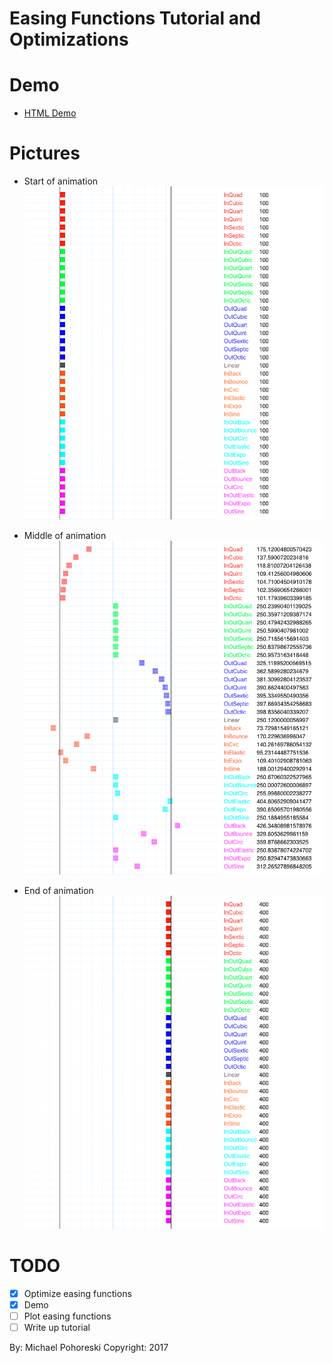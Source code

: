 # Easing Functions Tutorial and Optimizations

# Demo

* [HTML Demo](https://htmlpreview.github.io/?https://github.com/Michaelangel007/easing_optimizations/blob/master/demo.html)

# Pictures

* Start of animation
![Begin](pics/begin.png)

* Middle of animation
![Middle](pics/middle.png)

* End of animation
![End](pics/end.png)

# TODO

* [x] Optimize easing functions
* [x] Demo
* [ ] Plot easing functions
* [ ] Write up tutorial

By: Michael Pohoreski
Copyright: 2017


